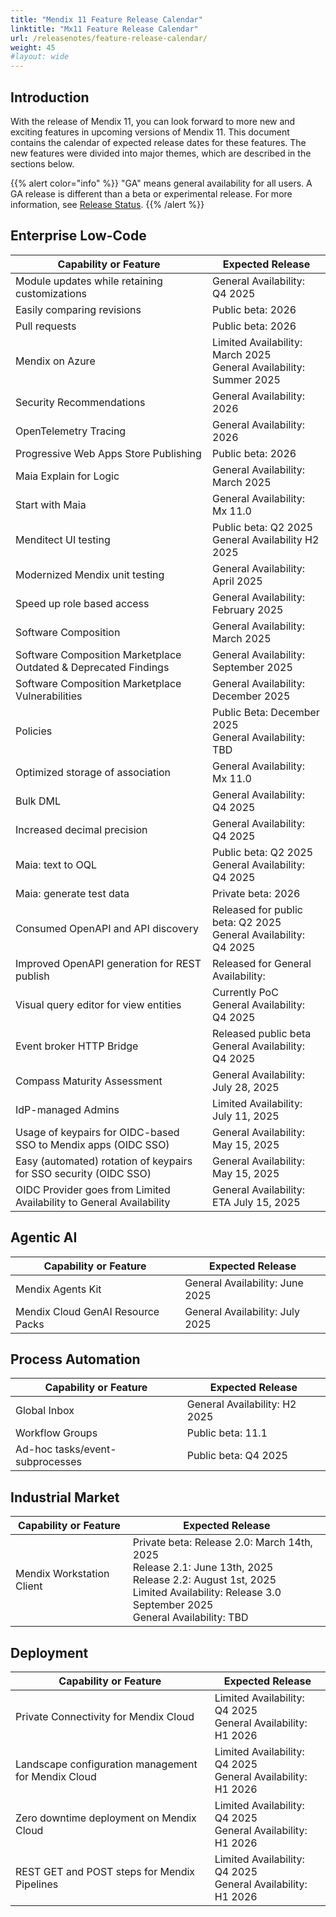 ```yaml
---
title: "Mendix 11 Feature Release Calendar"
linktitle: "Mx11 Feature Release Calendar"
url: /releasenotes/feature-release-calendar/
weight: 45
#layout: wide
---
```


## Introduction

With the release of Mendix 11, you can look forward to more new and exciting features in upcoming versions of Mendix 11. This document contains the calendar of expected release dates for these features.
The new features were divided into major themes, which are described in the sections below.

{{% alert color="info" %}}
"GA" means general availability for all users. A GA release is different than a beta or experimental release. For more information, see [Release Status](/releasenotes/release-status/).
{{% /alert %}}

## Enterprise Low-Code

| Capability or Feature | Expected Release |
| --- | --- |
| Module updates while retaining customizations                | General Availability: Q4 2025                             |
| Easily comparing revisions                                   | Public beta: 2026                                            |
| Pull requests                                                | Public beta: 2026                                            |
| Mendix on Azure                                              | Limited Availability: March 2025 <br/>General Availability: Summer 2025 |
| Security Recommendations                                     | General Availability: 2026                                   |
| OpenTelemetry Tracing                                        | General Availability: 2026                                   |
| Progressive Web Apps Store Publishing                        | Public beta: 2026                                            |
| Maia Explain for Logic                                       | General Availability: March 2025                             |
| Start with Maia                                              | General Availability: Mx 11.0                                |
| Menditect UI testing                                         | Public beta: Q2 2025<br/>General Availability H2 2025        |
| Modernized Mendix unit testing                               | General Availability: April 2025                             |
| Speed up role based access                                   | General Availability: February 2025                          |
| Software Composition                                         | General Availability: March 2025                             |
| Software Composition Marketplace Outdated & Deprecated Findings | General Availability: September 2025                         |
| Software Composition Marketplace Vulnerabilities             | General Availability: December 2025                          |
| Policies                                                     | Public Beta: December 2025 <br/>General Availability: TBD    |
| Optimized storage of association                             | General Availability: Mx 11.0                                |
| Bulk DML                                                     | General Availability: Q4 2025                             |
| Increased decimal precision                                  | General Availability: Q4 2025                             |
| Maia: text to OQL                                            | Public beta: Q2 2025<br/>General Availability: Q4 2025    |
| Maia: generate test data                                     | Private beta: 2026                                           |
| Consumed OpenAPI and API discovery                           | Released for public beta: Q2 2025<br/>General Availability: Q4 2025 |
| Improved OpenAPI generation for REST publish                 | Released for General Availability:                         |
| Visual query editor for view entities                        | Currently PoC <br/>General Availability: Q4 2025          |
| Event broker HTTP Bridge                                     | Released public beta <br/>General Availability: Q4 2025   |
| Compass Maturity Assessment                                  | General Availability: July 28, 2025                      |
| IdP-managed Admins                                           | Limited Availability: July 11, 2025                      |
| Usage of keypairs for OIDC-based SSO to Mendix apps (OIDC SSO) | General Availability: May 15, 2025                      |
| Easy (automated) rotation of keypairs for SSO security (OIDC SSO) | General Availability: May 15, 2025                   |
| OIDC Provider goes from Limited Availability to General Availability | General Availability: ETA July 15, 2025           |

## Agentic AI

| Capability or Feature | Expected Release |
| --- | --- |
| Mendix Agents Kit                 | General Availability: June 2025 |
| Mendix Cloud GenAI Resource Packs | General Availability: July 2025 |

## Process Automation

| Capability or Feature | Expected Release |
| --- | --- |
| Global Inbox                      | General Availability: H2 2025 |
| Workflow Groups                   | Public beta: 11.1                         |
| Ad-hoc tasks/event-subprocesses | Public beta: Q4 2025                      |

## Industrial Market

| Capability or Feature | Expected Release |
| --- | --- |
| Mendix Workstation Client | Private beta: Release 2.0: March 14th, 2025 <br/>Release 2.1: June 13th, 2025 <br/>Release 2.2: August 1st, 2025<br/>Limited Availability:  Release 3.0 September 2025<br/>General Availability: TBD |

## Deployment

| Capability or Feature | Expected Release |
| --- | --- |
| Private Connectivity for Mendix Cloud | Limited Availability: Q4 2025 <br/>General Availability: H1 2026 |
| Landscape configuration management for Mendix Cloud | Limited Availability: Q4 2025 <br/>General Availability: H1 2026 |
| Zero downtime deployment on Mendix Cloud | Limited Availability: Q4 2025 <br/>General Availability: H1 2026 |
| REST GET and POST steps for Mendix Pipelines | Limited Availability: Q4 2025 <br/>General Availability: H1 2026 |
